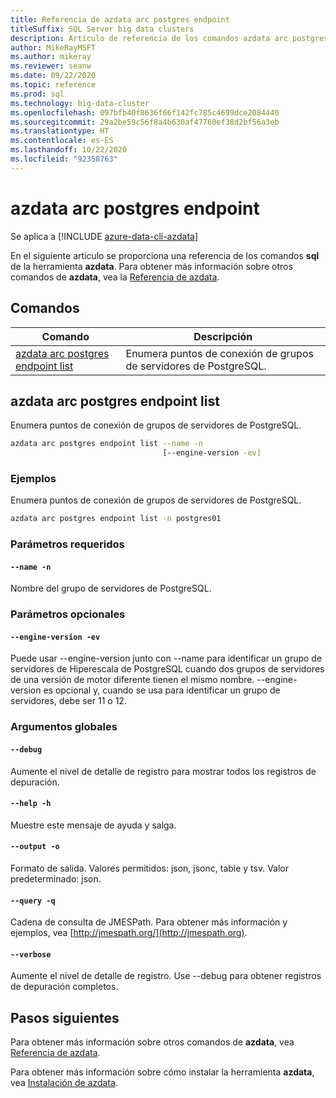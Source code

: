 ```yaml
---
title: Referencia de azdata arc postgres endpoint
titleSuffix: SQL Server big data clusters
description: Artículo de referencia de los comandos azdata arc postgres endpoint.
author: MikeRayMSFT
ms.author: mikeray
ms.reviewer: seanw
ms.date: 09/22/2020
ms.topic: reference
ms.prod: sql
ms.technology: big-data-cluster
ms.openlocfilehash: 097bfb40f8636f66f142fc785c4699dce2084440
ms.sourcegitcommit: 29a2be59c56f8a4b630af47760ef38d2bf56a3eb
ms.translationtype: HT
ms.contentlocale: es-ES
ms.lasthandoff: 10/22/2020
ms.locfileid: "92358763"
---
```

# <a name="azdata-arc-postgres-endpoint"></a>azdata arc postgres endpoint

Se aplica a [!INCLUDE [azure-data-cli-azdata](../../includes/azure-data-cli-azdata.md)]

En el siguiente artículo se proporciona una referencia de los comandos **sql** de la herramienta **azdata**. Para obtener más información sobre otros comandos de **azdata**, vea la [Referencia de azdata](reference-azdata.md).

## <a name="commands"></a>Comandos

|Comando|Descripción|
| --- | --- |
[azdata arc postgres endpoint list](#azdata-arc-postgres-endpoint-list) | Enumera puntos de conexión de grupos de servidores de PostgreSQL.
## <a name="azdata-arc-postgres-endpoint-list"></a>azdata arc postgres endpoint list
Enumera puntos de conexión de grupos de servidores de PostgreSQL.
```bash
azdata arc postgres endpoint list --name -n 
                                  [--engine-version -ev]
```
### <a name="examples"></a>Ejemplos
Enumera puntos de conexión de grupos de servidores de PostgreSQL.
```bash
azdata arc postgres endpoint list -n postgres01
```
### <a name="required-parameters"></a>Parámetros requeridos
#### `--name -n`
Nombre del grupo de servidores de PostgreSQL.
### <a name="optional-parameters"></a>Parámetros opcionales
#### `--engine-version -ev`
Puede usar --engine-version junto con --name para identificar un grupo de servidores de Hiperescala de PostgreSQL cuando dos grupos de servidores de una versión de motor diferente tienen el mismo nombre. --engine-version es opcional y, cuando se usa para identificar un grupo de servidores, debe ser 11 o 12.
### <a name="global-arguments"></a>Argumentos globales
#### `--debug`
Aumente el nivel de detalle de registro para mostrar todos los registros de depuración.
#### `--help -h`
Muestre este mensaje de ayuda y salga.
#### `--output -o`
Formato de salida.  Valores permitidos: json, jsonc, table y tsv.  Valor predeterminado: json.
#### `--query -q`
Cadena de consulta de JMESPath. Para obtener más información y ejemplos, vea [http://jmespath.org/](http://jmespath.org).
#### `--verbose`
Aumente el nivel de detalle de registro. Use --debug para obtener registros de depuración completos.

## <a name="next-steps"></a>Pasos siguientes

Para obtener más información sobre otros comandos de **azdata**, vea [Referencia de azdata](reference-azdata.md). 

Para obtener más información sobre cómo instalar la herramienta **azdata**, vea [Instalación de azdata](..\install\deploy-install-azdata.md).

